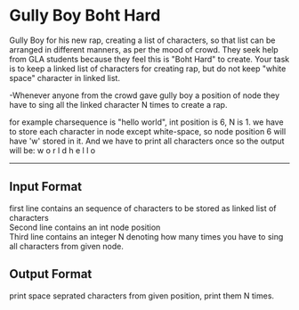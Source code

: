 <h1>Gully Boy Boht Hard</h1>
Gully Boy for his new rap, creating a list of characters, so that list can be arranged in different manners, as per the mood of crowd.
They seek help from GLA students because they feel this is "Boht Hard" to create. Your task is to keep a linked list of characters for
creating rap, but do not keep "white space" character in linked list.<br>

-Whenever anyone from the crowd gave gully boy a position of node they have to sing all the linked character N times to create a rap.<br>

for example charsequence is "hello world", int position is 6, N is 1.
we have to store each character in node except white-space, so node position 6 will have 'w' stored in it. And we have to print all characters once so the output will be: 
w o r l d h e l l o

<hr>
<h2>Input Format</h2>
first line contains an sequence of characters to be stored as linked list of characters<br>
Second line contains an int node position<br>
Third line contains an integer N denoting how many times you have to sing all characters from given node.

<h2>Output Format</h2>
print space seprated characters from given position, print them N times.
